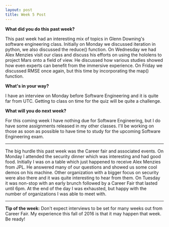 ```yaml
---
layout: post
title: Week 5 Post
---
```





**What did you do this past week?**

This past week had an interesting mix of topics in Glenn Downing's software engineering class. Initially on Monday we discussed iteration in python, we also discussed the reduce() function. On Wednesday we had Alex Menzies visit our class and discuss his efforts on using the hololens to project Mars onto a field of view. He discussed how various studies showed how even experts can benefit from the immersive experience. On Friday we discussed RMSE once again, but this time by incorporating the map() function. 

**What's in your way?**

I have an interview on Monday before Software Engineering and it is quite far from UTC. Getting to class on time for the quiz will be quite a challenge. 

**What will you do next week?**

For this coming week I have nothing due for Software Engineering, but I do have some assignments released in my other classes. I'll be working on those as soon as possible to have time to study for the upcoming Software Engineering exam. 

***

The big hurdle this past week was the Career fair and associated events. On Monday I attended the security dinner which was interesting and had good food. Initially I was on a table which just happened to receive Alex Menzies from JPL. He answered many of our questions and showed us some cool demos on his machine. Other organization with a bigger focus on security were also there and it was quite interesting to hear from them. On Tuesday it was non-stop with an early brunch followed by a Career Fair that lasted until 6pm. At the end of the day I was exhausted, but happy with the number of organizations I was able to meet with.

***

**Tip of the week:**
Don't expect interviews to be set for many weeks out from Career Fair. My experience this fall of 2016 is that it may happen that week. Be ready!
